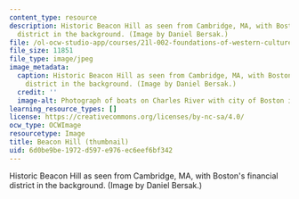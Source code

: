 ```yaml
---
content_type: resource
description: Historic Beacon Hill as seen from Cambridge, MA, with Boston's financial
  district in the background. (Image by Daniel Bersak.)
file: /ol-ocw-studio-app/courses/21l-002-foundations-of-western-culture-ii-fall-2002/6d0be9be1972d597e976ec6eef6bf342_21l-002f02-th.jpg
file_size: 11851
file_type: image/jpeg
image_metadata:
  caption: Historic Beacon Hill as seen from Cambridge, MA, with Boston's financial
    district in the background. (Image by Daniel Bersak.)
  credit: ''
  image-alt: Photograph of boats on Charles River with city of Boston in the background.
learning_resource_types: []
license: https://creativecommons.org/licenses/by-nc-sa/4.0/
ocw_type: OCWImage
resourcetype: Image
title: Beacon Hill (thumbnail)
uid: 6d0be9be-1972-d597-e976-ec6eef6bf342
---
```

Historic Beacon Hill as seen from Cambridge, MA, with Boston's financial district in the background. (Image by Daniel Bersak.)